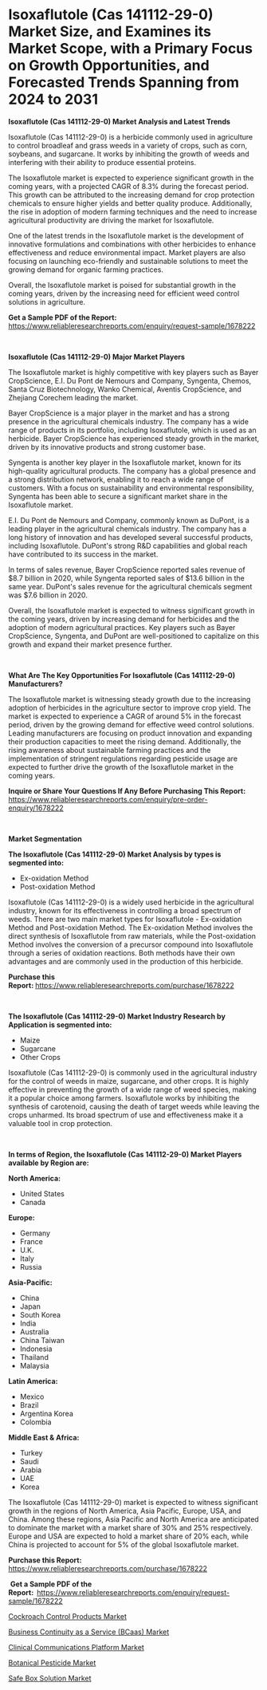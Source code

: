 <p><h1>Isoxaflutole (Cas 141112-29-0) Market Size, and Examines its Market Scope, with a Primary Focus on Growth Opportunities, and Forecasted Trends Spanning from 2024 to 2031</h1></p><p><strong>Isoxaflutole (Cas 141112-29-0) Market Analysis and Latest Trends</strong></p>
<p><p>Isoxaflutole (Cas 141112-29-0) is a herbicide commonly used in agriculture to control broadleaf and grass weeds in a variety of crops, such as corn, soybeans, and sugarcane. It works by inhibiting the growth of weeds and interfering with their ability to produce essential proteins.</p><p>The Isoxaflutole market is expected to experience significant growth in the coming years, with a projected CAGR of 8.3% during the forecast period. This growth can be attributed to the increasing demand for crop protection chemicals to ensure higher yields and better quality produce. Additionally, the rise in adoption of modern farming techniques and the need to increase agricultural productivity are driving the market for Isoxaflutole.</p><p>One of the latest trends in the Isoxaflutole market is the development of innovative formulations and combinations with other herbicides to enhance effectiveness and reduce environmental impact. Market players are also focusing on launching eco-friendly and sustainable solutions to meet the growing demand for organic farming practices.</p><p>Overall, the Isoxaflutole market is poised for substantial growth in the coming years, driven by the increasing need for efficient weed control solutions in agriculture.</p></p>
<p><strong>Get a Sample PDF of the Report:&nbsp;</strong> <a href="https://www.reliableresearchreports.com/enquiry/request-sample/1678222">https://www.reliableresearchreports.com/enquiry/request-sample/1678222</a></p>
<p>&nbsp;</p>
<p><strong>Isoxaflutole (Cas 141112-29-0) Major Market Players</strong></p>
<p><p>The Isoxaflutole market is highly competitive with key players such as Bayer CropScience, E.I. Du Pont de Nemours and Company, Syngenta, Chemos, Santa Cruz Biotechnology, Wanko Chemical, Aventis CropScience, and Zhejiang Corechem leading the market. </p><p>Bayer CropScience is a major player in the market and has a strong presence in the agricultural chemicals industry. The company has a wide range of products in its portfolio, including Isoxaflutole, which is used as an herbicide. Bayer CropScience has experienced steady growth in the market, driven by its innovative products and strong customer base.</p><p>Syngenta is another key player in the Isoxaflutole market, known for its high-quality agricultural products. The company has a global presence and a strong distribution network, enabling it to reach a wide range of customers. With a focus on sustainability and environmental responsibility, Syngenta has been able to secure a significant market share in the Isoxaflutole market.</p><p>E.I. Du Pont de Nemours and Company, commonly known as DuPont, is a leading player in the agricultural chemicals industry. The company has a long history of innovation and has developed several successful products, including Isoxaflutole. DuPont's strong R&D capabilities and global reach have contributed to its success in the market.</p><p>In terms of sales revenue, Bayer CropScience reported sales revenue of $8.7 billion in 2020, while Syngenta reported sales of $13.6 billion in the same year. DuPont's sales revenue for the agricultural chemicals segment was $7.6 billion in 2020.</p><p>Overall, the Isoxaflutole market is expected to witness significant growth in the coming years, driven by increasing demand for herbicides and the adoption of modern agricultural practices. Key players such as Bayer CropScience, Syngenta, and DuPont are well-positioned to capitalize on this growth and expand their market presence further.</p></p>
<p>&nbsp;</p>
<p><strong>What Are The Key Opportunities For Isoxaflutole (Cas 141112-29-0) Manufacturers?</strong></p>
<p><p>The Isoxaflutole market is witnessing steady growth due to the increasing adoption of herbicides in the agriculture sector to improve crop yield. The market is expected to experience a CAGR of around 5% in the forecast period, driven by the growing demand for effective weed control solutions. Leading manufacturers are focusing on product innovation and expanding their production capacities to meet the rising demand. Additionally, the rising awareness about sustainable farming practices and the implementation of stringent regulations regarding pesticide usage are expected to further drive the growth of the Isoxaflutole market in the coming years.</p></p>
<p><strong>Inquire or Share Your Questions If Any Before Purchasing This Report:</strong> <a href="https://www.reliableresearchreports.com/enquiry/pre-order-enquiry/1678222">https://www.reliableresearchreports.com/enquiry/pre-order-enquiry/1678222</a></p>
<p>&nbsp;</p>
<p><strong>Market Segmentation</strong></p>
<p><strong>The Isoxaflutole (Cas 141112-29-0) Market Analysis by types is segmented into:</strong></p>
<p><ul><li>Ex-oxidation Method</li><li>Post-oxidation Method</li></ul></p>
<p><p>Isoxaflutole (Cas 141112-29-0) is a widely used herbicide in the agricultural industry, known for its effectiveness in controlling a broad spectrum of weeds. There are two main market types for Isoxaflutole - Ex-oxidation Method and Post-oxidation Method. The Ex-oxidation Method involves the direct synthesis of Isoxaflutole from raw materials, while the Post-oxidation Method involves the conversion of a precursor compound into Isoxaflutole through a series of oxidation reactions. Both methods have their own advantages and are commonly used in the production of this herbicide.</p></p>
<p><strong>Purchase this Report:&nbsp;</strong><a href="https://www.reliableresearchreports.com/purchase/1678222">https://www.reliableresearchreports.com/purchase/1678222</a></p>
<p>&nbsp;</p>
<p><strong>The Isoxaflutole (Cas 141112-29-0) Market Industry Research by Application is segmented into:</strong></p>
<p><ul><li>Maize</li><li>Sugarcane</li><li>Other Crops</li></ul></p>
<p><p>Isoxaflutole (Cas 141112-29-0) is commonly used in the agricultural industry for the control of weeds in maize, sugarcane, and other crops. It is highly effective in preventing the growth of a wide range of weed species, making it a popular choice among farmers. Isoxaflutole works by inhibiting the synthesis of carotenoid, causing the death of target weeds while leaving the crops unharmed. Its broad spectrum of use and effectiveness make it a valuable tool in crop protection.</p></p>
<p>&nbsp;</p>
<p><strong>In terms of Region, the Isoxaflutole (Cas 141112-29-0) Market Players available by Region are:</strong></p>
<p>
    <p> <strong> North America: </strong>
        <ul>
            <li>United States</li>
            <li>Canada</li>
        </ul>
        </p> 
    <p> <strong> Europe: </strong>
        <ul>
            <li>Germany</li>
            <li>France</li>
            <li>U.K.</li>
            <li>Italy</li>
            <li>Russia</li>
        </ul>
        </p> 
    <p> <strong> Asia-Pacific: </strong>
        <ul>
            <li>China</li>
            <li>Japan</li>
            <li>South Korea</li>
            <li>India</li>
            <li>Australia</li>
            <li>China Taiwan</li>
            <li>Indonesia</li>
            <li>Thailand</li>
            <li>Malaysia</li>
        </ul>
        </p> 
    <p> <strong> Latin America: </strong>
        <ul>
            <li>Mexico</li>
            <li>Brazil</li>
            <li>Argentina Korea</li>
            <li>Colombia</li>
        </ul>
        </p> 
    <p> <strong> Middle East & Africa: </strong>
        <ul>
            <li>Turkey</li>
            <li>Saudi</li>
            <li>Arabia</li>
            <li>UAE</li>
            <li>Korea</li>
        </ul>
    </p>
    </p>
<p><p>The Isoxaflutole (Cas 141112-29-0) market is expected to witness significant growth in the regions of North America, Asia Pacific, Europe, USA, and China. Among these regions, Asia Pacific and North America are anticipated to dominate the market with a market share of 30% and 25% respectively. Europe and USA are expected to hold a market share of 20% each, while China is projected to account for 5% of the global Isoxaflutole market.</p></p>
<p><strong>Purchase this Report: </strong><a href="https://www.reliableresearchreports.com/purchase/1678222">https://www.reliableresearchreports.com/purchase/1678222</a></p>
<p>&nbsp;<strong>Get a Sample PDF of the Report:&nbsp;&nbsp;</strong><a href="https://www.reliableresearchreports.com/enquiry/request-sample/1678222">https://www.reliableresearchreports.com/enquiry/request-sample/1678222</a></p>
<p><strong></strong></p>
<p><p><a href="https://github.com/fiixsa/Market-Research-Report-List-1/blob/main/cockroach-control-products-market.md">Cockroach Control Products Market</a></p><p><a href="https://medium.com/@maevemoen/business-continuity-as-a-service-bcaas-market-comprehensive-assessment-by-type-application-and-7a5ed1f59ae3">Business Continuity as a Service (BCaas) Market</a></p><p><a href="https://medium.com/@maevemoen/clinical-communications-platform-market-size-and-market-trends-complete-industry-overview-2024-to-faff80e69119">Clinical Communications Platform Market</a></p><p><a href="https://github.com/Airanohannonzb68e5pb53oc1/Market-Research-Report-List-1/blob/main/botanical-pesticide-market.md">Botanical Pesticide Market</a></p><p><a href="https://medium.com/@maevemoen/safe-box-solution-market-the-key-to-successful-business-strategy-forecast-till-2031-8cf35c1321db">Safe Box Solution Market</a></p></p>